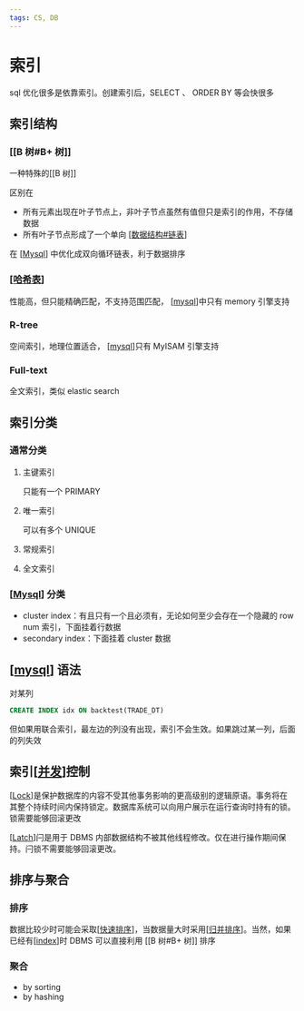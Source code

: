 ```yaml
---
tags: CS, DB
---
```

# 索引

sql 优化很多是依靠索引。创建索引后，SELECT 、 ORDER BY 等会快很多

## 索引结构

### [[B 树#B+ 树]]

一种特殊的[[B 树]]

区别在

- 所有元素出现在叶子节点上，非叶子节点虽然有值但只是索引的作用，不存储数据
- 所有叶子节点形成了一个单向 [[数据结构#链表]]

在 [[Mysql]] 中优化成双向循环链表，利于数据排序

### [[哈希表]]

性能高，但只能精确匹配，不支持范围匹配， [[mysql]]中只有 memory 引擎支持

### R-tree

空间索引，地理位置适合， [[mysql]]只有 MyISAM 引擎支持

### Full-text

全文索引，类似 elastic search

## 索引分类

### 通常分类

1. 主键索引

    只能有一个 PRIMARY

2. 唯一索引

    可以有多个 UNIQUE

3. 常规索引

4. 全文索引

### [[Mysql]] 分类

- cluster index：有且只有一个且必须有，无论如何至少会存在一个隐藏的 row num 索引，下面挂着行数据
- secondary index：下面挂着 cluster 数据

## [[mysql]] 语法

对某列

```sql
CREATE INDEX idx ON backtest(TRADE_DT)
```

但如果用联合索引，最左边的列没有出现，索引不会生效。如果跳过某一列，后面的列失效

## 索引[[并发]]控制

[[Lock]]是保护数据库的内容不受其他事务影响的更高级别的逻辑原语。事务将在其整个持续时间内保持锁定。数据库系统可以向用户展示在运行查询时持有的锁。锁需要能够回滚更改

[[Latch]]闩是用于 DBMS 内部数据结构不被其他线程修改。仅在进行操作期间保持。闩锁不需要能够回滚更改。

## 排序与聚合

### 排序

数据比较少时可能会采取[[快速排序]]，当数据量大时采用[[归并排序]]。当然，如果已经有[[index]]时 DBMS 可以直接利用 [[B 树#B+ 树]] 排序

### 聚合

- by sorting
- by hashing

[//begin]: # "Autogenerated link references for markdown compatibility"
[数据结构#链表]: ../algorithm/数据结构.md "数据结构"
[Mysql]: mysql.md "mysql"
[哈希表]: ../algorithm/data_structure/哈希表.md "哈希表"
[mysql]: mysql.md "mysql"
[并发]: ../csapp/并发.md "并发"
[Lock]: <../operating system/Lock.md> "Lock"
[Latch]: latch.md "Latch"
[快速排序]: ../algorithm/sort/快速排序.md "快速排序"
[归并排序]: ../algorithm/sort/归并排序.md "归并排序"
[index]: index.md "索引"
[//end]: # "Autogenerated link references"
